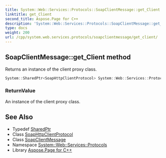 ```yaml
---
title: System::Web::Services::Protocols::SoapClientMessage::get_Client method
linktitle: get_Client
second_title: Aspose.Page for C++
description: 'System::Web::Services::Protocols::SoapClientMessage::get_Client method. Returns an instance of the client proxy class in C++.'
type: docs
weight: 200
url: /cpp/system.web.services.protocols/soapclientmessage/get_client/
---
```

## SoapClientMessage::get_Client method


Returns an instance of the client proxy class.

```cpp
System::SharedPtr<SoapHttpClientProtocol> System::Web::Services::Protocols::SoapClientMessage::get_Client()
```


### ReturnValue

An instance of the client proxy class.

## See Also

* Typedef [SharedPtr](../../../system/sharedptr/)
* Class [SoapHttpClientProtocol](../../soaphttpclientprotocol/)
* Class [SoapClientMessage](../)
* Namespace [System::Web::Services::Protocols](../../)
* Library [Aspose.Page for C++](../../../)
